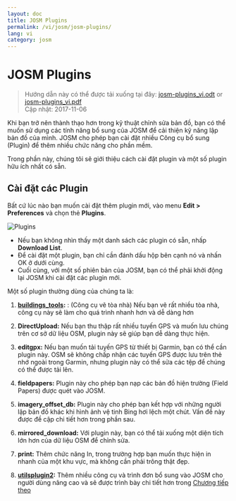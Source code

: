 ```yaml
---
layout: doc
title: JOSM Plugins
permalink: /vi/josm/josm-plugins/
lang: vi
category: josm
---
```


JOSM Plugins
============

> Hướng dẫn này có thể được tải xuống tại đây: [josm-plugins_vi.odt](/files/josm-plugins_vi.odt) or [josm-plugins_vi.pdf](/files/josm-plugins_vi.pdf)  
> Cập nhật: 2017-11-06  

Khi bạn trở nên thành thạo hơn trong kỹ thuật chỉnh sửa bản đồ, bạn có thể muốn sử dụng các tính năng bổ sung của JOSM để cải thiện kỹ năng lập bản đồ của mình. JOSM cho phép bạn cài đặt nhiều Công cụ bổ sung (Plugin) để thêm nhiều chức năng cho phần mềm.  

Trong phần này, chúng tôi sẽ giới thiệu cách cài đặt plugin và một số plugin hữu ích nhất có sẵn.

Cài đặt các Plugin
-------------------
Bất cứ lúc nào bạn muốn cài đặt thêm plugin mới, vào menu **Edit \> Preferences** và chọn thẻ **Plugins**.  

![Plugins][]

* Nếu bạn không nhìn thấy một danh sách các plugin có sẵn, nhấp **Download List**.  
* Để cài đặt một plugin, bạn chỉ cần đánh dấu hộp bên cạnh nó và nhấn OK ở dưới cùng.  
* Cuối cùng, với một số phiên bản của JOSM, bạn có thể phải khởi động lại JOSM khi cài đặt các plugin mới.

Một số plugin thường dùng của chúng ta là:

1. **[buildings_tools](vi/josm/josm-more-plugins/):** : (Công cụ vẽ tòa nhà) Nếu bạn vẽ rất nhiều tòa nhà, công cụ này sẽ làm cho quá trình nhanh hơn và dễ dàng hơn  

2. **DirectUpload:** Nếu bạn thu thập rất nhiều tuyến GPS và muốn lưu chúng trên cơ sở dữ liệu OSM, plugin này sẽ giúp bạn dễ dàng thực hiện.  

3. **editgpx:** Nếu bạn muốn tải tuyến GPS từ thiết bị Garmin, bạn có thể cần plugin này. OSM sẽ không chấp nhận các tuyến GPS được lưu trên thẻ nhớ ngoài trong Garmin, nhưng plugin này có thể sửa các tệp để chúng có thể được tải lên.  

4. **fieldpapers:** Plugin này cho phép bạn nạp các bản đồ hiện trường (Field Papers) được quét vào JOSM.  

5. **imagery_offset_db:** Plugin này cho phép bạn kết hợp với những người lập bản đồ khác khi hình ảnh vệ tinh Bing hơi lệch một chút. Vấn đề này được đề cập chi tiết hơn trong phần sau.  

6. **mirrored_download:** Với plugin này, bạn có thể tải xuống một diện tích lớn hơn của dữ liệu OSM để chỉnh sửa.  

7. **print:** Thêm chức năng In, trong trường hợp bạn muốn thực hiện in nhanh của một khu vực, mà không cần phải trông thật đẹp.  

8. **[utilsplugin2](vi/josm/josm-more-plugins/):** Thêm nhiều công cụ và trình đơn bổ sung vào JOSM cho người dùng nâng cao và sẽ được trình bày chi tiết hơn trong [Chương tiếp theo](/vi/josm/josm-more-plugins)  



<!-- The remainder of this section needs to be edited, and/or moved to other sections,
    commenting it out for now


- [Mirrored Download]({{site.baseurl}}/en/beginner/josm-plugins/#mirrored-download) (allows you to download more OSM data)
- [Direct Upload]({{site.baseurl}}/en/beginner/josm-plugins/#direct-upload) (allow you to upload GPS tracks)
- [Editgpx]({{site.baseurl}}/en/beginner/josm-plugins/#edit-gpx) (allows you to edit GPX files)
- [Print]({{site.baseurl}}/en/beginner/josm-plugins/#print)

Chúng tôi cũng khuyến cáo nên tải các plugin sau đây,
những công cụ được sử dụng trong các chương tiếp theo

- FieldPapers
- Buildings\_tool
- Utilsplugin2

![Restart JOSM][]

Nhấp chuột vào “Restart JOSM” và xem JOSM khởi động lại và tải các công cụ.

Mirrored Download/ Tải dữ liệu từ các máy chủ khác
-----------------

![Mirrored Download][]

__Mirrored Download__sẽ làm cho việc tải xuống dữ liệu OSM để chỉnh sửa nhanh hơn.
Thay vì lấy dữ liệu từ Máy chủ trung tâm của OSM, nó cho phép chúng ta lấy nó từ một "bản sao",
đó là một chính xác bản sao của dữ liệu
nhưng ở một vị trí có thể truy cập nhanh hơn.

Khi công cụ này được cài đặt (và bạn đã khởi động lại JOSM),
bạn sẽ thấy một mục mới trong menu File là “Download from OSM mirror...”

![Download from OSM Mirror][]

Tải xuống dữ liệu sẽ hoàn toàn giống như bạn làm trước đây,
nhưng nó sẽ nhanh hơn rất nhiều

Direct Upload/ Tải lên trực tiếp
-------------

![Direct Upload][]

__DirectUpload__ Tải lên trực tiếp vào OSM các tuyến GPX
thông qua JOSM (các thông tin bổ sung có trong phần **Appendix/ Phụ lục**).
Khi các plugin được cài đặt (và bạn đã khởi động lại JOSM),
Bạn sẽ thấy một mục mới là “Upload traces” dưới menu "Tools”.

![Upload Traces Item][]

Khi bạn nhấp chuột vào nút “Upload Traces”, cửa sổ sau sẽ được mở:

![Upload Traces Window][]

Đặt từ khoá (tách nhau bằng dấu phẩy, không có dấu cách) có liên quan đến tuyến GPS của bạn
trong hộp "Tags (comma delimited)/ Thẻ (phân cách bằng dấu phẩy)".
Ví dụ: "Quốc gia, vùng, thành phố, khu phố, tên đường".
Tiếp theo, cung cấp mô tả về các thẻ của bạn.
Một danh sách thả xuống sẽ cho phép bạn sử dụng lại các thẻ cũ và mô tả.
Cuối cùng, chọn kiểu hiển thị bạn muốn cho các tuyến của mình.
Có bốn cấp độ từ cá nhân đến nhận dạng (tất cả được giải thích dưới đây trong [Phụ lục]{{site.baseurl}}/learnosm/vi/).

Nhấp vào Tải lên Theo dõi. Nếu bạn không kết nối với tài khoản OSM của mình,
bạn sẽ phải thực hiện ngay bây giờ.

Sau khi tải lên thành công, vùng văn bản sẽ hiển thị trạng thái "OK"
và nút "Tải lên tuyến" sẽ không thể nhấp được.
Thông tin thêm về plugin này và tải lên GPS có trong [Phụ lục]({{site.baseurl}}/learnosm/vi/).

Edit gpx/ Chỉnh sửa file gpx
--------

![Edit Gpx][]

**EditGpx** cho phép bạn chuẩn bị các tuyến GPX đã lưu trước khi tải chúng lên OSM.
Thông thường các tuyến có phần mà bạn muốn xóa.
Do đó, công cụ này sẽ xóa các điểm này đã nhanh chóng và
ẩn các thông tin về thời gian của tuyến.

Khi plugin đã được cài đặt (và bạn đã khởi động lại JOSM),
bạn sẽ thấy công cụ mới này trong thanh công cụ ở bên trái.

![Edit Gpx Tool Icon][]

1. Mở file GPX trong JOSM!

![Open GPX File][]

2. Nhấp vào nút tạo mới ở menu phía trái 

![Edit Gpx Tool Icon][]

và dữ liệu GPX sẽ được nhập vào lớp mới là EditGpx.
Tất cả các nút của tuyến sẽ được làm nổi bằng màu vàng.

![GPX Nodes All][]

3. Bây giờ đánh dấu các điểm (bằng cách nhấp chuột)
hoặc chọn cả vùng (bằng cách vẽ một hình chữ nhật) bao ngoài các điểm mà bạn muốn xóa.
Điểm nổi bật màu vàng sẽ biến mất.

![GPX Nodes Selected][]

4. Phải chuột vào tên của lớp và chọn \<\<Convert to GPX layer\>\>
trong menu cảm ngữ cảnh.

5. Bây giờ, bạn có thể lưu lớp GPX vào file
hoặc tải dữ liệu lên OSM,
ví dụ như sử dụng plugin [DirectUpload](http://josm.openstreetmap.de/wiki/Plugins)).

In ấn
-----

![Print Plugin][]

Nếu bạn muốn nhanh chóng và dễ dàng để in bản đồ trong khi đang chỉnh sửa trong JOSM,
hãy cài đặt plugin __print__.
Mặc dù bạn sẽ không thể làm bất cứ điều gì phong cách với bản in của bạn,
đây là một cách tốt để in nhanh chóng và dễ dàng.
Khi plugin đã được cài đặt, một mục mới sẽ có trên menu File với tên "Print ..."

![Print Menu Item][]

Nhấp chuột vào mục này, hộp hội thoại in sẽ hiện ra giống như sau:

![Print Dialog][]

Ở đây bạn có thể thay đổi cài đặt máy in. Nếu bạn không nhìn thấy bất kỳ nội dung nào trên trang,
hãy chọn hộp bên cạnh "Xem trước bản đồ" ở bên phải.
Phóng to hoặc thu nhỏ trên bản đồ bằng cách thay đổi số trong hộp "Thu phóng".
Tăng độ phân giải bằng cách thay đổi số bên cạnh "ppi".
Khi bạn đã hoàn tất chỉnh sửa cài đặt, hãy nhấp vào "In."

Tóm lược
-------

Đây là một số plugin bổ sung có sẵn cho JOSM.
Vui lòng tiếp tục khám phá nhiều plugin khác.
Như bạn đã thấy, trình đơn Tùy chọn có một mô tả ngắn về mỗi plugin
và bạn có thể mở trang web với nhiều thông tin hơn
bằng cách nhấp vào liên kết "More info/ Thông tin thêm ..." bên cạnh.

![More Info Link][]

Chúc may mắn!

Appendix/ Phụ lục
--------

Chi tiết về DirectUpload
--------------------

![Direct Upload Plugin][]

Thêm các tuyến và điểm GPS của bạn vào máy chủ OSM rất hữu ích
vì nhiều lý do.
__(Nếu bạn không muốn các điểm GPX của mình được người khác nhìn thấy, bạn không cần phải đọc phần này. Bạn có thể đơn giản là sử dụng các file GPX của mình trong JOSM và lưu nó trên máy của mình).
Trước hết, tuyến GPS là cách hữu ích nhất để thu thập và
hiệu chỉnh địa lý các đối tượng trong OSM.
Xem chương [Ảnh hàng không](/vi/josm/aerial-imagery/) các thiết bị GPS có độ chính xác
cao hơn hình ảnh vệ tinh và
do đó là một công cụ hữu ích để kiểm tra xem hình ảnh có thể hiệu chỉnh như thế nào.
Sử dụng nhiều bản ghi GPS (số lượng tuyến càng lớn,
khả năng xác định vị trí địa lý càng lớn) cho phép bạn xác định hình nền có thể bị sai lệch hay không.

Việc tải lên các bài hát lên máy chủ cho phép chia sẻ thông tin nhiều hơn.
Nó cho phép những người không có quyền truy cập vào lĩnh vực,
chỉ đơn giản bởi vì họ không sống trong khu vực đó hoặc
họ không có quyền truy cập vào một thiết bị GPS, để giúp đỡ trong việc số hóa.
Có hai cách để tải lên các dấu vết của bạn: 1) JOSM Plugin hoặc 2) trên trang web chính của OSM.

> Lưu ý: Các điểm tham chiếu GPS không thể được tải lên trực tiếp vào cơ sở dữ liệu OSM.
> Tuy nhiên, chúng có thể được chuyển thành các bài hát và sau đó được tải lên tạm thời,
> ví dụ, vì vậy chúng có thể được hiển thị dưới dạng các đối tượng nền trong Potlatch.

Sau khi bạn mở tệp GPX của mình trong JOSM và đi tới "Tools/ Công cụ" và
nhấp vào "Upload traces/ Tải lên tuyến".
Mô tả tệp GPX, viết một số thẻ và khả năng hiển thị.
Đối với khả năng hiển thị, bạn có thể chọn cá nhân, có thể theo dấu, công khai hoặc có thể nhận dạng được.

1.  **Identifiable/ Có thể nhận dạng**: Tuyến GPS của bạn sẽ được hiển thị công khai
    trong Danh mục tuyến GPS công cộng.
    Những người dùng khác có thể tải xuống các dữ liệu tuyến thô
    kết nối với tên người dùng của bạn.
    Thẻ thời gian của các điểm trên tuyến cũng có thể truy cập bởi các API GPS công cộng.

2.  **Public/ Công khai**: Tuyến GPS của bạn sẽ được hiển thị công khai
    trong Danh mục tuyến GPS công cộng.
    Những người dùng khác có thể tải xuống các dữ liệu tuyến thô
    từ danh mục tuyến công khai cùng với các thẻ thời gian được lưu trữ trong đó
    Tuy nhiên, dữ liệu truy cập bởi các API sẽ không tham chiếu đến tên đăng nhập của bạn hoặc thẻ thời gian
    mặc dù các điểm được sắp xếp theo trình tự thời gian.

1.  **Trackable/ Có thể theo dấu**: Các tuyến sẽ **không** được công khai trong bất kỳ danh mục công khai nào,
    nhưng các điểm trên tuyến vẫn được truy cập
    bởi các API GPS công cộng **với thẻ thời gian**.
    Những người khác có thể tải xuống tuyến
    nhưng nó sẽ không được tham chiếu đến tên đăng nhập của bạn.

2.  **Private/ Cá nhân**: Các tuyến sẽ **không** được công khai trong bất kỳ danh mục công khai nào,
    Các điểm trên tuyến sẽ được truy cập bởi các API GPS công cộng theo đúng trình tự thời gian
    nhưng **không có thẻ thời gian**.

![DirectUpload Traces Options][]

Tải lên các tuyến GPS Traces
---------------------------

1. Đi đến
[http://www.openstreetmap.org/](http://www.openstreetmap.org/) và đăng nhập.

2. Chọn "GPS Traces" ở phía tay trái của banner trên đầu trang.

![Left Banner][]

3. Chọn
[upload a trace/ Tải lên một tuyến](http://www.openstreetmap.org/trace/create).
Tại đây, bạn cũng có thể **See just your traces/ chỉ quan sát các tuyến của bạn** để xem xét các tuyến GPS đã tải lên trước đây.  

4. Tìm tệp của bạn trong "Choose File/ Chọn tệp".
Gắn nhãn nó trong hộp Description box/ Mô tả, nhập một số thẻ thông tin , và chọn hình thức trình chiếu.
Nếu bạn có nhiều tệp tin .gpx, bạn có thể nén chúng vào file zip và tải nó lên.
Nó sẽ được coi là một tệp gpx lớn và
chỉ có một mục nhập trong danh sách tuyến sẽ được tạo. 

![Online Upload Traces Options][]

5. Nhấp chuột vào *Upload*.

  File dữ liệu sẽ được tải lên OSM server,
và ở trong hàng đợi để chờ được đưa vào CSDL.

[Plug Icon]: /images/josm/josm-plugins_image00_plug-icon.png
[Restart JOSM]: /images/josm/josm-plugins_image01_restart-josm.png
[Mirrored Download]: /images/josm/josm-plugins_image02_mirrored_download.png
[Download from OSM Mirror]: /images/josm/josm-plugins_image03_download-from-osm-mirror.png
[Direct Upload]: /images/josm/josm-plugins_image04_direct-upload.png
[Upload Traces Item]: /images/josm/josm-plugins_image05_upload-traces-item.png
[Upload Traces Window]: /images/josm/josm-plugins_image06_upload-traces-window.png
[Edit Gpx]: /images/josm/josm-plugins_image07_edit-gpx.png
[Edit Gpx Tool Icon]: /images/josm/josm-plugins_image08_edit-gpx-tool-icon.png 
[Open GPX File]: /images/josm/josm-plugins_image09_open-gpx-file.png
[GPX Nodes All]: /images/josm/josm-plugins_image10_gpx-nodes-all.png
[GPX Nodes Selected]: /images/josm/josm-plugins_image11_gpx-nodes-selected.png
[Print Plugin]: /images/josm/josm-plugins_image12_print-plugin.png
[Print Menu Item]: /images/josm/josm-plugins_image13_print-menu.png
[Print Dialog]: /images/josm/josm-plugins_image14_print-dialog.png
[More Info Link]: /images/josm/josm-plugins_image15_more-info-link.png
[Direct Upload Plugin]: /images/josm/josm-plugins_image16_direct-upload-plugin.png
[DirectUpload Traces Options]: /images/josm/josm-plugins_image17_directupload-traces.png
[Left Banner]: /images/josm/josm-plugins_image18_left-banner.png
[Online Upload Traces Options]: /images/josm/josm-plugins_image19_online-upload-traces.png

-->


[Plugins]: /images/josm/josm-plugins_image00_plug-icon.png

